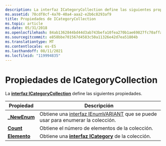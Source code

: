```yaml
---
description: La interfaz ICategoryCollection define las siguientes propiedades.
ms.assetid: 78cdf8cf-4a70-40a4-aaa2-e2b6c8293af9
title: Propiedades de ICategoryCollection
ms.topic: article
ms.date: 05/31/2018
ms.openlocfilehash: 84ab1362844bd44d3ab743befa10fea270b1ae69827fc70affab3a0ef66bd84b
ms.sourcegitcommit: e858bbe701567d4583c50a11326e42d7ea51804b
ms.translationtype: MT
ms.contentlocale: es-ES
ms.lasthandoff: 08/11/2021
ms.locfileid: "119994835"
---
```

# <a name="icategorycollection-properties"></a>Propiedades de ICategoryCollection

La [**interfaz ICategoryCollection**](/windows/desktop/api/Wuapi/nn-wuapi-icategorycollection) define las siguientes propiedades.



| Propiedad                                          | Descripción                                                                                                                     |
|---------------------------------------------------|---------------------------------------------------------------------------------------------------------------------------------|
| [**\_NewEnum**](/windows/desktop/api/Wuapi/nf-wuapi-icategorycollection-get__newenum) | Obtiene una [interfaz IEnumVARIANT](/windows/win32/api/oaidl/nn-oaidl-ienumvariant) que se puede usar para enumerar la colección. |
| [**Count**](/windows/desktop/api/Wuapi/nf-wuapi-icategorycollection-get_count)        | Obtiene el número de elementos de la colección.                                                                                  |
| [**Elemento**](/windows/desktop/api/Wuapi/nf-wuapi-icategorycollection-get_item)          | Obtiene una [**interfaz ICategory**](/windows/desktop/api/Wuapi/nn-wuapi-icategory) de la colección.                                                           |



 

 

 
